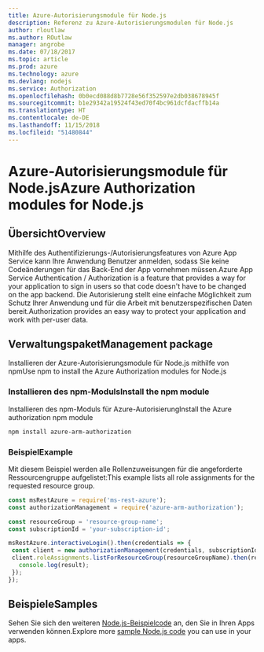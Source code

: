 ```yaml
---
title: Azure-Autorisierungsmodule für Node.js
description: Referenz zu Azure-Autorisierungsmodulen für Node.js
author: rloutlaw
ms.author: ROutlaw
manager: angrobe
ms.date: 07/18/2017
ms.topic: article
ms.prod: azure
ms.technology: azure
ms.devlang: nodejs
ms.service: Authorization
ms.openlocfilehash: 0b0ecd088d8b7728e56f352597e2db038678945f
ms.sourcegitcommit: b1e29342a19524f43ed70f4bc961dcfdacffb14a
ms.translationtype: HT
ms.contentlocale: de-DE
ms.lasthandoff: 11/15/2018
ms.locfileid: "51480844"
---
```

# <a name="azure-authorization-modules-for-nodejs"></a><span data-ttu-id="10d8c-103">Azure-Autorisierungsmodule für Node.js</span><span class="sxs-lookup"><span data-stu-id="10d8c-103">Azure Authorization modules for Node.js</span></span>

## <a name="overview"></a><span data-ttu-id="10d8c-104">Übersicht</span><span class="sxs-lookup"><span data-stu-id="10d8c-104">Overview</span></span>

<span data-ttu-id="10d8c-105">Mithilfe des Authentifizierungs-/Autorisierungsfeatures von Azure App Service kann Ihre Anwendung Benutzer anmelden, sodass Sie keine Codeänderungen für das Back-End der App vornehmen müssen.</span><span class="sxs-lookup"><span data-stu-id="10d8c-105">Azure App Service Authentication / Authorization is a feature that provides a way for your application to sign in users so that code doesn't have to be changed on the app backend.</span></span> <span data-ttu-id="10d8c-106">Die Autorisierung stellt eine einfache Möglichkeit zum Schutz Ihrer Anwendung und für die Arbeit mit benutzerspezifischen Daten bereit.</span><span class="sxs-lookup"><span data-stu-id="10d8c-106">Authorization provides an easy way to protect your application and work with per-user data.</span></span>

## <a name="management-package"></a><span data-ttu-id="10d8c-107">Verwaltungspaket</span><span class="sxs-lookup"><span data-stu-id="10d8c-107">Management package</span></span>

<span data-ttu-id="10d8c-108">Installieren der Azure-Autorisierungsmodule für Node.js mithilfe von npm</span><span class="sxs-lookup"><span data-stu-id="10d8c-108">Use npm to install the Azure Authorization modules for Node.js</span></span>

### <a name="install-the-npm-module"></a><span data-ttu-id="10d8c-109">Installieren des npm-Moduls</span><span class="sxs-lookup"><span data-stu-id="10d8c-109">Install the npm module</span></span>

<span data-ttu-id="10d8c-110">Installieren des npm-Moduls für Azure-Autorisierung</span><span class="sxs-lookup"><span data-stu-id="10d8c-110">Install the Azure authorization npm module</span></span>

```bash
npm install azure-arm-authorization
```

### <a name="example"></a><span data-ttu-id="10d8c-111">Beispiel</span><span class="sxs-lookup"><span data-stu-id="10d8c-111">Example</span></span>

<span data-ttu-id="10d8c-112">Mit diesem Beispiel werden alle Rollenzuweisungen für die angeforderte Ressourcengruppe aufgelistet:</span><span class="sxs-lookup"><span data-stu-id="10d8c-112">This example lists all role assignments for the requested resource group.</span></span>

```javascript
const msRestAzure = require('ms-rest-azure');
const authorizationManagement = require('azure-arm-authorization');

const resourceGroup = 'resource-group-name';
const subscriptionId = 'your-subscription-id';

msRestAzure.interactiveLogin().then(credentials => {
 const client = new authorizationManagement(credentials, subscriptionId);
 client.roleAssignments.listForResourceGroup(resourceGroupName).then(result => {
   console.log(result);
 });
});
```

## <a name="samples"></a><span data-ttu-id="10d8c-113">Beispiele</span><span class="sxs-lookup"><span data-stu-id="10d8c-113">Samples</span></span>

<span data-ttu-id="10d8c-114">Sehen Sie sich den weiteren [Node.js-Beispielcode](https://azure.microsoft.com/resources/samples/?platform=nodejs) an, den Sie in Ihren Apps verwenden können.</span><span class="sxs-lookup"><span data-stu-id="10d8c-114">Explore more [sample Node.js code](https://azure.microsoft.com/resources/samples/?platform=nodejs) you can use in your apps.</span></span>
